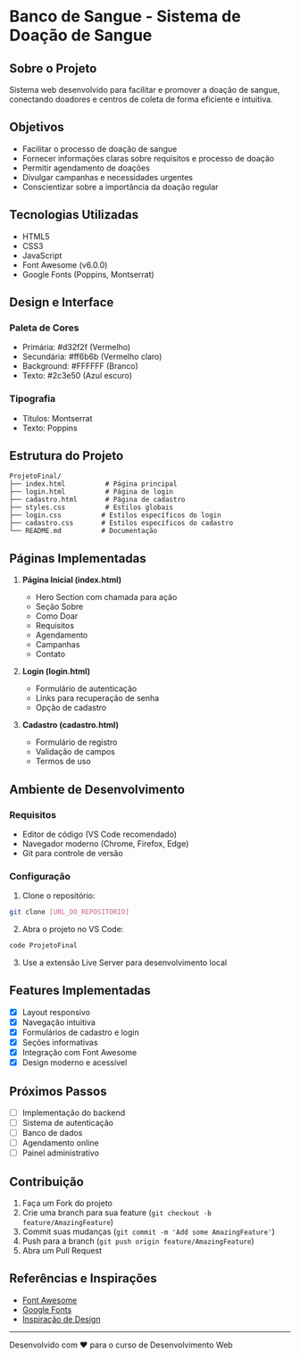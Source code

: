 # Banco de Sangue - Sistema de Doação de Sangue

## Sobre o Projeto
Sistema web desenvolvido para facilitar e promover a doação de sangue, conectando doadores e centros de coleta de forma eficiente e intuitiva.

## Objetivos
- Facilitar o processo de doação de sangue
- Fornecer informações claras sobre requisitos e processo de doação
- Permitir agendamento de doações
- Divulgar campanhas e necessidades urgentes
- Conscientizar sobre a importância da doação regular

## Tecnologias Utilizadas
- HTML5
- CSS3
- JavaScript
- Font Awesome (v6.0.0)
- Google Fonts (Poppins, Montserrat)

## Design e Interface
### Paleta de Cores
- Primária: #d32f2f (Vermelho)
- Secundária: #ff6b6b (Vermelho claro)
- Background: #FFFFFF (Branco)
- Texto: #2c3e50 (Azul escuro)

### Tipografia
- Títulos: Montserrat
- Texto: Poppins

## Estrutura do Projeto
```
ProjetoFinal/
├── index.html          # Página principal
├── login.html          # Página de login
├── cadastro.html       # Página de cadastro
├── styles.css          # Estilos globais
├── login.css          # Estilos específicos do login
├── cadastro.css       # Estilos específicos do cadastro
└── README.md          # Documentação
```

## Páginas Implementadas
1. **Página Inicial (index.html)**
   - Hero Section com chamada para ação
   - Seção Sobre
   - Como Doar
   - Requisitos
   - Agendamento
   - Campanhas
   - Contato

2. **Login (login.html)**
   - Formulário de autenticação
   - Links para recuperação de senha
   - Opção de cadastro

3. **Cadastro (cadastro.html)**
   - Formulário de registro
   - Validação de campos
   - Termos de uso

## Ambiente de Desenvolvimento
### Requisitos
- Editor de código (VS Code recomendado)
- Navegador moderno (Chrome, Firefox, Edge)
- Git para controle de versão

### Configuração
1. Clone o repositório:
```bash
git clone [URL_DO_REPOSITORIO]
```

2. Abra o projeto no VS Code:
```bash
code ProjetoFinal
```

3. Use a extensão Live Server para desenvolvimento local

## Features Implementadas
- [x] Layout responsivo
- [x] Navegação intuitiva
- [x] Formulários de cadastro e login
- [x] Seções informativas
- [x] Integração com Font Awesome
- [x] Design moderno e acessível

## Próximos Passos
- [ ] Implementação do backend
- [ ] Sistema de autenticação
- [ ] Banco de dados
- [ ] Agendamento online
- [ ] Painel administrativo

## Contribuição
1. Faça um Fork do projeto
2. Crie uma branch para sua feature (`git checkout -b feature/AmazingFeature`)
3. Commit suas mudanças (`git commit -m 'Add some AmazingFeature'`)
4. Push para a branch (`git push origin feature/AmazingFeature`)
5. Abra um Pull Request

## Referências e Inspirações
- [Font Awesome](https://fontawesome.com/)
- [Google Fonts](https://fonts.google.com/)
- [Inspiração de Design](https://codepen.io/soju22/pen/qBezBeo)

---
Desenvolvido com ❤️ para o curso de Desenvolvimento Web
